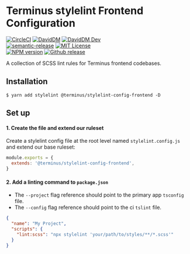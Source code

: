 <h1>Terminus stylelint Frontend Configuration</h1>

[![CircleCI][circle-badge]][circle-link]
[![DavidDM][david-badge]][david-link]
[![DavidDM Dev][david-dev-badge]][david-link]
<br>
[![semantic-release][semantic-release-badge]][semantic-release]
[![MIT License][license-image]][license-url]
<br>
[![NPM version][npm-version-image]][npm-url]
[![Github release][gh-release-badge]][gh-releases]




A collection of SCSS lint rules for Terminus frontend codebases.

<!-- START doctoc generated TOC please keep comment here to allow auto update -->
<!-- DON'T EDIT THIS SECTION, INSTEAD RE-RUN doctoc TO UPDATE -->
<!-- END doctoc generated TOC please keep comment here to allow auto update -->


## Installation


```
$ yarn add stylelint @terminus/stylelint-config-frontend -D
```

## Set up

#### 1. Create the file and extend our ruleset

Create a stylelint config file at the root level named `stylelint.config.js` and extend our base ruleset:

```javascript
module.exports = {
  extends: '@terminus/stylelint-config-frontend',
}
```


#### 2. Add a linting command to `package.json`

- The `--project` flag reference should point to the primary app `tsconfig` file.
- The `--config` flag reference should point to the ci `tslint` file.

```json
{
  "name": "My Project",
  "scripts": {
    "lint:scss": "npx stylelint 'your/path/to/styles/**/*.scss'"
  }
}
```




<!--
  LINKS
-->

<!-- BADGES -->
[circle-badge]:           https://circleci.com/gh/GetTerminus/stylelint-config-frontend/tree/release.svg?style=shield
[npm-version-image]:      http://img.shields.io/npm/v/@terminus/stylelint-config-frontend.svg
[semantic-release-badge]: https://img.shields.io/badge/%20%20%F0%9F%93%A6%F0%9F%9A%80-semantic--release-e10079.svg
[license-image]:          http://img.shields.io/badge/license-MIT-blue.svg
[gh-release-badge]:       https://img.shields.io/github/release/GetTerminus/stylelint-config-frontend.svg
[gh-releases]:            https://github.com/GetTerminus/stylelint-config-frontend/releases/
[circle-link]:            https://circleci.com/gh/GetTerminus/stylelint-config-frontend/tree/release
[semantic-release]:       https://github.com/semantic-release/semantic-release
[npm-url]:                https://npmjs.org/package/@terminus/stylelint-config-frontend
[license-url]:            https://github.com/GetTerminus/stylelint-config-frontend/blob/release/LICENSE
[greenkeeper-badge]:      https://badges.greenkeeper.io/GetTerminus/stylelint-config-frontend.svg
[greenkeeper-url]:        https://greenkeeper.io/
[david-dev-badge]:        https://david-dm.org/GetTerminus/stylelint-config-frontend/dev-status.svg
[david-badge]:            https://david-dm.org/GetTerminus/stylelint-config-frontend.svg
[david-link]:             https://david-dm.org/GetTerminus/stylelint-config-frontend?view=list
